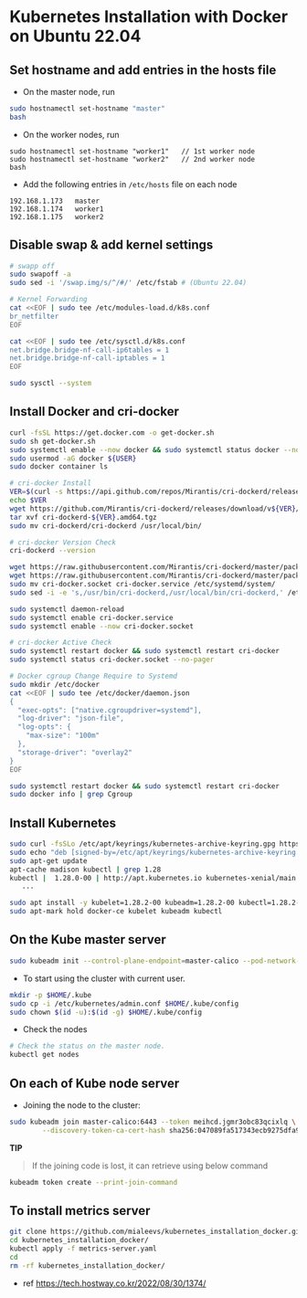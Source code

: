 # Kubernetes Installation with Docker on Ubuntu 22.04

## Set hostname and add entries in the hosts file

- On the master node, run
```sh
sudo hostnamectl set-hostname "master"
bash
```
- On the worker nodes, run
```
sudo hostnamectl set-hostname "worker1"   // 1st worker node
sudo hostnamectl set-hostname "worker2"   // 2nd worker node
bash
```
- Add the following entries in ```/etc/hosts``` file on each node
```
192.168.1.173   master
192.168.1.174   worker1
192.168.1.175   worker2
```

## Disable swap & add kernel settings
```bash
# swapp off
sudo swapoff -a
sudo sed -i '/swap.img/s/^/#/' /etc/fstab # (Ubuntu 22.04)

# Kernel Forwarding
cat <<EOF | sudo tee /etc/modules-load.d/k8s.conf
br_netfilter
EOF

cat <<EOF | sudo tee /etc/sysctl.d/k8s.conf
net.bridge.bridge-nf-call-ip6tables = 1
net.bridge.bridge-nf-call-iptables = 1
EOF

sudo sysctl --system
```

## Install Docker and cri-docker
```bash
curl -fsSL https://get.docker.com -o get-docker.sh
sudo sh get-docker.sh
sudo systemctl enable --now docker && sudo systemctl status docker --no-pager
sudo usermod -aG docker ${USER}
sudo docker container ls

# cri-docker Install
VER=$(curl -s https://api.github.com/repos/Mirantis/cri-dockerd/releases/latest|grep tag_name | cut -d '"' -f 4|sed 's/v//g')
echo $VER
wget https://github.com/Mirantis/cri-dockerd/releases/download/v${VER}/cri-dockerd-${VER}.amd64.tgz
tar xvf cri-dockerd-${VER}.amd64.tgz
sudo mv cri-dockerd/cri-dockerd /usr/local/bin/

# cri-docker Version Check
cri-dockerd --version

wget https://raw.githubusercontent.com/Mirantis/cri-dockerd/master/packaging/systemd/cri-docker.service
wget https://raw.githubusercontent.com/Mirantis/cri-dockerd/master/packaging/systemd/cri-docker.socket
sudo mv cri-docker.socket cri-docker.service /etc/systemd/system/
sudo sed -i -e 's,/usr/bin/cri-dockerd,/usr/local/bin/cri-dockerd,' /etc/systemd/system/cri-docker.service

sudo systemctl daemon-reload
sudo systemctl enable cri-docker.service
sudo systemctl enable --now cri-docker.socket

# cri-docker Active Check
sudo systemctl restart docker && sudo systemctl restart cri-docker
sudo systemctl status cri-docker.socket --no-pager 

# Docker cgroup Change Require to Systemd
sudo mkdir /etc/docker
cat <<EOF | sudo tee /etc/docker/daemon.json
{
  "exec-opts": ["native.cgroupdriver=systemd"],
  "log-driver": "json-file",
  "log-opts": {
    "max-size": "100m"
  },
  "storage-driver": "overlay2"
}
EOF

sudo systemctl restart docker && sudo systemctl restart cri-docker
sudo docker info | grep Cgroup
```

## Install Kubernetes

```bash
sudo curl -fsSLo /etc/apt/keyrings/kubernetes-archive-keyring.gpg https://dl.k8s.io/apt/doc/apt-key.gpg
sudo echo "deb [signed-by=/etc/apt/keyrings/kubernetes-archive-keyring.gpg] https://apt.kubernetes.io/ kubernetes-xenial main" | sudo tee /etc/apt/sources.list.d/kubernetes.list
sudo apt-get update
apt-cache madison kubectl | grep 1.28
kubectl |  1.28.0-00 | http://apt.kubernetes.io kubernetes-xenial/main amd64 Packages
   ...

sudo apt install -y kubelet=1.28.2-00 kubeadm=1.28.2-00 kubectl=1.28.2-00
sudo apt-mark hold docker-ce kubelet kubeadm kubectl
```

## On the Kube master server

```bash
sudo kubeadm init --control-plane-endpoint=master-calico --pod-network-cidr=192.168.0.0/16 --cri-socket unix:///var/run/cri-dockerd.sock
```

- To start using the cluster with current user.

```bash
mkdir -p $HOME/.kube
sudo cp -i /etc/kubernetes/admin.conf $HOME/.kube/config
sudo chown $(id -u):$(id -g) $HOME/.kube/config
```

- Check the nodes

```bash
# Check the status on the master node.
kubectl get nodes
```

## On each of Kube node server

- Joining the node to the cluster:

```bash
sudo kubeadm join master-calico:6443 --token meihcd.jgmr3obc83qcixlq \
        --discovery-token-ca-cert-hash sha256:047089fa517343ecb9275dfa99b82a7c13377718ee1e0859804aeb48986fc1a3 --cri-socket unix:///var/run/cri-dockerd.sock
```

**TIP**

> If the joining code is lost, it can retrieve using below command

```bash
kubeadm token create --print-join-command
```

## To install metrics server

```bash
git clone https://github.com/mialeevs/kubernetes_installation_docker.git
cd kubernetes_installation_docker/
kubectl apply -f metrics-server.yaml
cd
rm -rf kubernetes_installation_docker/
```


- ref https://tech.hostway.co.kr/2022/08/30/1374/

